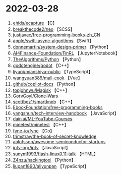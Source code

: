 # 2022-03-28

1. [ehids/ecapture](https://github.com/ehids/ecapture) 【C】
2. [breakthecode2/neo](https://github.com/breakthecode2/neo) 【SCSS】
3. [justjavac/free-programming-books-zh_CN](https://github.com/justjavac/free-programming-books-zh_CN) 
4. [apple/swift-async-algorithms](https://github.com/apple/swift-async-algorithms) 【Swift】
5. [donnemartin/system-design-primer](https://github.com/donnemartin/system-design-primer) 【Python】
6. [AI4Finance-Foundation/FinRL](https://github.com/AI4Finance-Foundation/FinRL) 【JupyterNotebook】
7. [TheAlgorithms/Python](https://github.com/TheAlgorithms/Python) 【Python】
8. [godotengine/godot](https://github.com/godotengine/godot) 【C++】
9. [liyupi/mianshiya-public](https://github.com/liyupi/mianshiya-public) 【TypeScript】
10. [wangyuan389/mall-cook](https://github.com/wangyuan389/mall-cook) 【Vue】
11. [github/copilot-docs](https://github.com/github/copilot-docs) 【Python】
12. [topjohnwu/Magisk](https://github.com/topjohnwu/Magisk) 【C++】
13. [GorvGoyl/Clone-Wars](https://github.com/GorvGoyl/Clone-Wars) 
14. [scottbez1/smartknob](https://github.com/scottbez1/smartknob) 【C++】
15. [EbookFoundation/free-programming-books](https://github.com/EbookFoundation/free-programming-books) 
16. [yangshun/tech-interview-handbook](https://github.com/yangshun/tech-interview-handbook) 【JavaScript】
17. [dair-ai/ML-YouTube-Courses](https://github.com/dair-ai/ML-YouTube-Courses) 
18. [minetest/minetest](https://github.com/minetest/minetest) 【C++】
19. [fyne-io/fyne](https://github.com/fyne-io/fyne) 【Go】
20. [trimstray/the-book-of-secret-knowledge](https://github.com/trimstray/the-book-of-secret-knowledge) 
21. [aolofsson/awesome-semiconductor-startups](https://github.com/aolofsson/awesome-semiconductor-startups) 
22. [iptv-org/iptv](https://github.com/iptv-org/iptv) 【JavaScript】
23. [sunym1993/flash-linux0.11-talk](https://github.com/sunym1993/flash-linux0.11-talk) 【HTML】
24. [Z4nzu/hackingtool](https://github.com/Z4nzu/hackingtool) 【Python】
25. [liupan1890/aliyunpan](https://github.com/liupan1890/aliyunpan) 【TypeScript】
